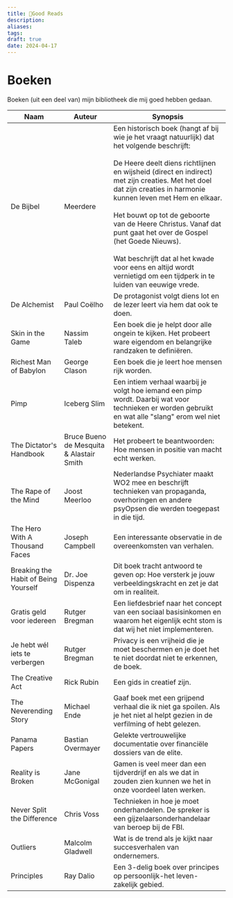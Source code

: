 ```yaml
---
title: 📖Good Reads
description: 
aliases: 
tags: 
draft: true
date: 2024-04-17
---
```

# Boeken
Boeken (uit een deel van) mijn bibliotheek die mij goed hebben gedaan.

| Naam                                 | Auteur                                   | Synopsis                                                                                                                                                                                                                                                                                                                                                                                                                                                                                                              |
| ------------------------------------ | ---------------------------------------- | --------------------------------------------------------------------------------------------------------------------------------------------------------------------------------------------------------------------------------------------------------------------------------------------------------------------------------------------------------------------------------------------------------------------------------------------------------------------------------------------------------------------- |
| De Bijbel                            | Meerdere                                 | Een historisch boek (hangt af bij wie je het vraagt natuurlijk) dat het volgende beschrijft:<br><br>De Heere deelt diens richtlijnen en wijsheid (direct en indirect) met zijn creaties. Met het doel dat zijn creaties in harmonie kunnen leven met Hem en elkaar.<br><br>Het bouwt op tot de geboorte van de Heere Christus. Vanaf dat punt gaat het over de Gospel (het Goede Nieuws).<br><br>Wat beschrijft dat al het kwade voor eens en altijd wordt vernietigd om een tijdperk in te luiden van eeuwige vrede. |
| De Alchemist                         | Paul Coëlho                              | De protagonist volgt diens lot en de lezer leert via hem dat ook te doen.                                                                                                                                                                                                                                                                                                                                                                                                                                             |
| Skin in the Game                     | Nassim Taleb                             | Een boek die je helpt door alle ongein te kijken. Het probeert ware eigendom en belangrijke randzaken te definiëren.                                                                                                                                                                                                                                                                                                                                                                                                  |
| Richest Man of Babylon               | George Clason                            | Een boek die je leert hoe mensen rijk worden.                                                                                                                                                                                                                                                                                                                                                                                                                                                                         |
| Pimp                                 | Iceberg Slim                             | Een intiem verhaal waarbij je volgt hoe iemand een pimp wordt. Daarbij wat voor technieken er worden gebruikt en wat alle "slang" erom wel niet betekent.                                                                                                                                                                                                                                                                                                                                                             |
| The Dictator's Handbook              | Bruce Bueno de Mesquita & Alastair Smith | Het probeert te beantwoorden: Hoe mensen in positie van macht echt werken.                                                                                                                                                                                                                                                                                                                                                                                                                                            |
| The Rape of the Mind                 | Joost Meerloo                            | Nederlandse Psychiater maakt WO2 mee en beschrijft technieken van propaganda, overhoringen en andere psyOpsen die werden toegepast in die tijd.                                                                                                                                                                                                                                                                                                                                                                       |
| The Hero With A Thousand Faces       | Joseph Campbell                          | Een interessante observatie in de overeenkomsten van verhalen.                                                                                                                                                                                                                                                                                                                                                                                                                                                        |
| Breaking the Habit of Being Yourself | Dr. Joe Dispenza                         | Dit boek tracht antwoord te geven op: Hoe versterk je jouw verbeeldingskracht en zet je dat om in realiteit.                                                                                                                                                                                                                                                                                                                                                                                                          |
| Gratis geld voor iedereen            | Rutger Bregman                           | Een liefdesbrief naar het concept van een sociaal basisinkomen en waarom het eigenlijk echt stom is dat wij het niet implementeren.                                                                                                                                                                                                                                                                                                                                                                                   |
| Je hebt wél iets te verbergen        | Rutger Bregman                           | Privacy is een vrijheid die je moet beschermen en je doet het te niet doordat niet te erkennen, de boek.                                                                                                                                                                                                                                                                                                                                                                                                              |
| The Creative Act                     | Rick Rubin                               | Een gids in creatief zijn.                                                                                                                                                                                                                                                                                                                                                                                                                                                                                            |
| The Neverending Story                | Michael Ende                             | Gaaf boek met een grijpend verhaal die ik niet ga spoilen. Als je het niet al helpt gezien in de verfilming of hebt gelezen.                                                                                                                                                                                                                                                                                                                                                                                          |
| Panama Papers                        | Bastian Overmayer                        | Gelekte vertrouwelijke documentatie over financiële dossiers van de elite.                                                                                                                                                                                                                                                                                                                                                                                                                                            |
| Reality is Broken                    | Jane McGonigal                           | Gamen is veel meer dan een tijdverdrijf en als we dat in zouden zien kunnen we het in onze voordeel laten werken.                                                                                                                                                                                                                                                                                                                                                                                                     |
| Never Split the Difference           | Chris Voss                               | Technieken in hoe je moet onderhandelen. De spreker is een gijzelaarsonderhandelaar van beroep bij de FBI.                                                                                                                                                                                                                                                                                                                                                                                                            |
| Outliers                             | Malcolm Gladwell                         | Wat is de trend als je kijkt naar succesverhalen van ondernemers.                                                                                                                                                                                                                                                                                                                                                                                                                                                     |
| Principles                           | Ray Dalio                                | Een 3-delig boek over principes op persoonlijk-het leven-zakelijk gebied.                                                                                                                                                                                                                                                                                                                                                                                                                                             |
